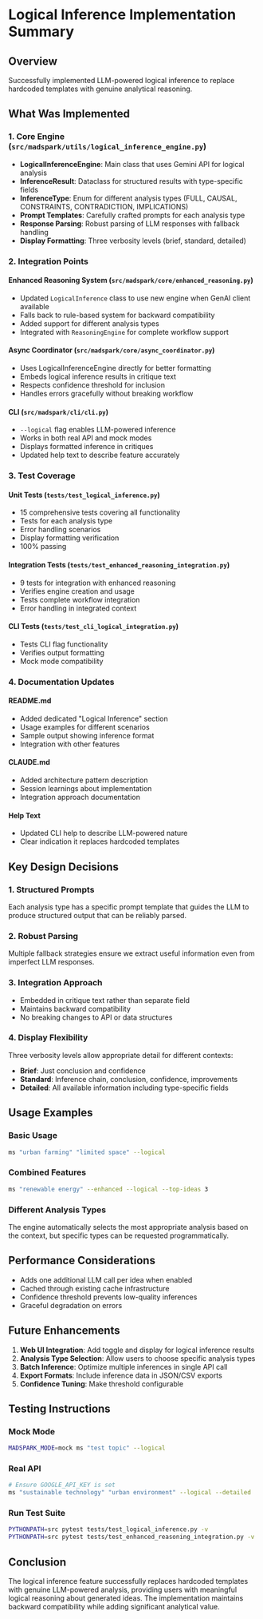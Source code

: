 # Logical Inference Implementation Summary

## Overview

Successfully implemented LLM-powered logical inference to replace hardcoded templates with genuine analytical reasoning.

## What Was Implemented

### 1. Core Engine (`src/madspark/utils/logical_inference_engine.py`)
- **LogicalInferenceEngine**: Main class that uses Gemini API for logical analysis
- **InferenceResult**: Dataclass for structured results with type-specific fields
- **InferenceType**: Enum for different analysis types (FULL, CAUSAL, CONSTRAINTS, CONTRADICTION, IMPLICATIONS)
- **Prompt Templates**: Carefully crafted prompts for each analysis type
- **Response Parsing**: Robust parsing of LLM responses with fallback handling
- **Display Formatting**: Three verbosity levels (brief, standard, detailed)

### 2. Integration Points

#### Enhanced Reasoning System (`src/madspark/core/enhanced_reasoning.py`)
- Updated `LogicalInference` class to use new engine when GenAI client available
- Falls back to rule-based system for backward compatibility
- Added support for different analysis types
- Integrated with `ReasoningEngine` for complete workflow support

#### Async Coordinator (`src/madspark/core/async_coordinator.py`)
- Uses LogicalInferenceEngine directly for better formatting
- Embeds logical inference results in critique text
- Respects confidence threshold for inclusion
- Handles errors gracefully without breaking workflow

#### CLI (`src/madspark/cli/cli.py`)
- `--logical` flag enables LLM-powered inference
- Works in both real API and mock modes
- Displays formatted inference in critiques
- Updated help text to describe feature accurately

### 3. Test Coverage

#### Unit Tests (`tests/test_logical_inference.py`)
- 15 comprehensive tests covering all functionality
- Tests for each analysis type
- Error handling scenarios
- Display formatting verification
- 100% passing

#### Integration Tests (`tests/test_enhanced_reasoning_integration.py`)
- 9 tests for integration with enhanced reasoning
- Verifies engine creation and usage
- Tests complete workflow integration
- Error handling in integrated context

#### CLI Tests (`tests/test_cli_logical_integration.py`)
- Tests CLI flag functionality
- Verifies output formatting
- Mock mode compatibility

### 4. Documentation Updates

#### README.md
- Added dedicated "Logical Inference" section
- Usage examples for different scenarios
- Sample output showing inference format
- Integration with other features

#### CLAUDE.md
- Added architecture pattern description
- Session learnings about implementation
- Integration approach documentation

#### Help Text
- Updated CLI help to describe LLM-powered nature
- Clear indication it replaces hardcoded templates

## Key Design Decisions

### 1. Structured Prompts
Each analysis type has a specific prompt template that guides the LLM to produce structured output that can be reliably parsed.

### 2. Robust Parsing
Multiple fallback strategies ensure we extract useful information even from imperfect LLM responses.

### 3. Integration Approach
- Embedded in critique text rather than separate field
- Maintains backward compatibility
- No breaking changes to API or data structures

### 4. Display Flexibility
Three verbosity levels allow appropriate detail for different contexts:
- **Brief**: Just conclusion and confidence
- **Standard**: Inference chain, conclusion, confidence, improvements
- **Detailed**: All available information including type-specific fields

## Usage Examples

### Basic Usage
```bash
ms "urban farming" "limited space" --logical
```

### Combined Features
```bash
ms "renewable energy" --enhanced --logical --top-ideas 3
```

### Different Analysis Types
The engine automatically selects the most appropriate analysis based on the context, but specific types can be requested programmatically.

## Performance Considerations

- Adds one additional LLM call per idea when enabled
- Cached through existing cache infrastructure
- Confidence threshold prevents low-quality inferences
- Graceful degradation on errors

## Future Enhancements

1. **Web UI Integration**: Add toggle and display for logical inference results
2. **Analysis Type Selection**: Allow users to choose specific analysis types
3. **Batch Inference**: Optimize multiple inferences in single API call
4. **Export Formats**: Include inference data in JSON/CSV exports
5. **Confidence Tuning**: Make threshold configurable

## Testing Instructions

### Mock Mode
```bash
MADSPARK_MODE=mock ms "test topic" --logical
```

### Real API
```bash
# Ensure GOOGLE_API_KEY is set
ms "sustainable technology" "urban environment" --logical --detailed
```

### Run Test Suite
```bash
PYTHONPATH=src pytest tests/test_logical_inference.py -v
PYTHONPATH=src pytest tests/test_enhanced_reasoning_integration.py -v
```

## Conclusion

The logical inference feature successfully replaces hardcoded templates with genuine LLM-powered analysis, providing users with meaningful logical reasoning about generated ideas. The implementation maintains backward compatibility while adding significant analytical value.